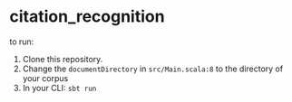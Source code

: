 # citation_recognition

to run:

1. Clone this repository. 
2. Change the `documentDirectory` in `src/Main.scala:8` to the directory of your corpus
3. In your CLI: `sbt run`